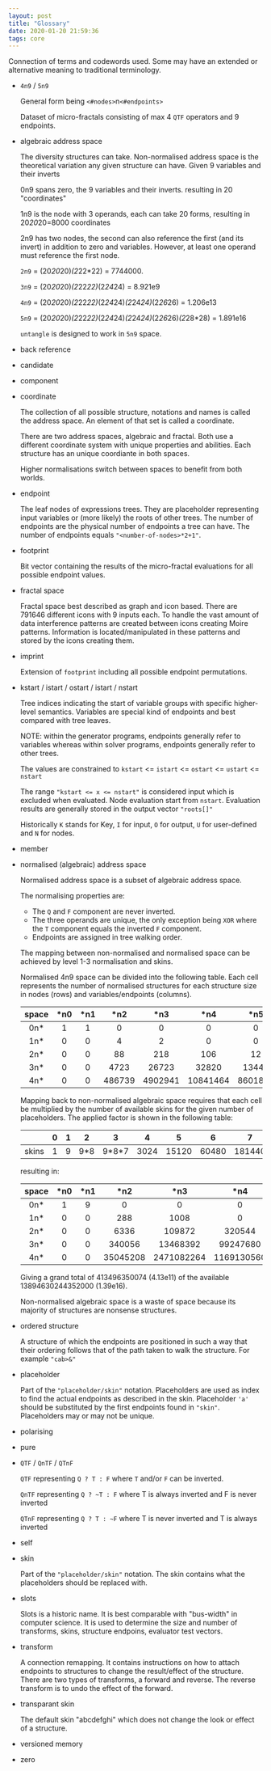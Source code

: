 ```yaml
---
layout: post
title: "Glossary"
date: 2020-01-20 21:59:36
tags: core
---
```


Connection of terms and codewords used. 
Some may have an extended or alternative meaning to traditional terminology.

* `4n9` / `5n9`

    General form being `<#nodes>`n`<#endpoints>`
     
    Dataset of micro-fractals consisting of max 4 `QTF` operators and 9 endpoints. 

* algebraic address space

    The diversity structures can take. 
    Non-normalised address space is the theoretical variation any given structure can have.
    Given 9 variables and their inverts
    
    0n9 spans zero, the 9 variables and their inverts. resulting in 20 "coordinates"
    
    1n9 is the node with 3 operands, each can take 20 forms, resulting in 20*20*20=8000 coordinates
    
    2n9 has two nodes, the second can also reference the first (and its invert) in addition to zero and variables.
    However, at least one operand must reference the first node.
    
    `2n9` = (20*20*20)*(2*22*22) = 7744000.
    
    `3n9` = (20*20*20)*(2*22*22)*(2*24*24) = 8.921e9

    `4n9` = (20*20*20)*(2*22*22)*(2*24*24)*(2*24*24)*(2*26*26) = 1.206e13

    `5n9` = (20*20*20)*(2*22*22)*(2*24*24)*(2*24*24)*(2*26*26)*(2*28*28) = 1.891e16
    
    `untangle` is designed to work in `5n9` space.
    
* back reference

* candidate

* component 

* coordinate

   The collection of all possible structure, notations and names is called the address space.
   An element of that set is called a coordinate.
   
   There are two address spaces, algebraic and fractal. 
   Both use a different coordinate system with unique properties and abilities.
   Each structure has an unique coordiante in both spaces.
   
   Higher normalisations switch between spaces to benefit from both worlds.  

* endpoint

    The leaf nodes of expressions trees.
    They are placeholder representing input variables or (more likely) the roots of other trees.
    The number of endpoints are the physical number of endpoints a tree can have. 
    The number of endpoints equals `"<number-of-nodes>*2+1"`.
   
* footprint
 
    Bit vector containing the results of the micro-fractal evaluations for all possible endpoint values.
    
* fractal space

    Fractal space best described as graph and icon based.
    There are 791646 different icons with 9 inputs each.
    To handle the vast amount of data interference patterns are created between icons creating Moire patterns. 
    Information is located/manipulated in these patterns and stored by the icons creating them.   

* imprint
 
    Extension of `footprint` including all possible endpoint permutations.
   
* kstart / istart / ostart / istart / nstart
    
    Tree indices indicating the start of variable groups with specific higher-level semantics.
    Variables are special kind of endpoints and best compared with tree leaves.
    
    NOTE: within the generator programs, endpoints generally refer to variables whereas within
          solver programs, endpoints generally refer to other trees.  
    
    The values are constrained to `kstart` <= `istart` <= `ostart` <= `ustart` <= `nstart` 
    
    The range `"kstart <= x <= nstart"` is considered input which is excluded when evaluated.
    Node evaluation start from `nstart`.
    Evaluation results are generally stored in the output vector `"roots[]"`
    
    Historically `K` stands for Key, `I` for input, `O` for output, `U` for user-defined and `N` for nodes.

* member

* normalised (algebraic) address space

    Normalised address space is a subset of algebraic address space.
    
    The normalising properties are:
    
    - The `Q` and `F` component are never inverted.
    - The three operands are unique, the only exception being `XOR` where the `T` component equals the inverted `F` component.
    - Endpoints are assigned in tree walking order.

    The mapping between non-normalised and normalised space can be achieved by level 1-3 normalisation and skins.
    
    Normalised 4n9 space can be divided into the following table.
    Each cell represents the number of normalised structures for each structure size in nodes (rows) and variables/endpoints (columns). 
    
    | space  |\*n0 |\*n1 |  \*n2  |  \*n3   |   \*n4   |  \*n5   |  \*n6   |  \*n7  | \*n8  | \*n9
    |:------:|:---:|:---:|:------:|:-------:|:--------:|:-------:|:-------:|:------:|:-----:|:---:|
    | 0n\*   |  1  |  1  |      0 |       0 |        0 |       0 |       0 |      0 |     0 |   0
    | 1n\*   |  0  |  0  |      4 |       2 |        0 |       0 |       0 |      0 |     0 |   0
    | 2n\*   |  0  |  0  |     88 |     218 |      106 |      12 |       0 |      0 |     0 |   0
    | 3n\*   |  0  |  0  |   4723 |   26723 |    32820 |   13443 |    2029 |     96 |     0 |   0
    | 4n\*   |  0  |  0  | 486739 | 4902941 | 10841464 | 8601839 | 2962840 | 474153 | 34134 | 880

    Mapping back to non-normalised algebraic space requires that each cell be multiplied by the number of available skins for the given number of placeholders.
    The applied factor is shown in the following table:

    |        |  0  |  1  |   2  |    3    |   4  |   5   |   6   |    7   |    8    |   9
    |:------:|:---:|:---:|:----:|:-------:|:----:|:-----:|:-----:|:------:|:-------:|:---:|
    | skins  |  1  |  9  | 9\*8 | 9\*8\*7 | 3024 | 15120 | 60480 | 181440 | 362880 | 362880

    resulting in:

     | space  |\*n0 |\*n1 |    \*n2  |    \*n3    |    \*n4    |     \*n5     |     \*n6     |    \*n7     |    \*n8     |    \*n9
     |:------:|:---:|:---:|:--------:|:----------:|:----------:|:------------:|:------------:|:-----------:|:-----------:|:---------:|
     | 0n\*   |  1  |  9  |        0 |          0 |          0 |            0 |            0 |           0 |           0 |         0
     | 1n\*   |  0  |  0  |      288 |       1008 |          0 |            0 |            0 |           0 |           0 |         0
     | 2n\*   |  0  |  0  |     6336 |     109872 |     320544 |       181440 |            0 |           0 |           0 |         0
     | 3n\*   |  0  |  0  |   340056 |   13468392 |   99247680 |    203258160 |    122713920 |    17418240 |           0 |         0
     | 4n\*   |  0  |  0  | 35045208 | 2471082264 | 1169130560 | 130059805680 | 179192563200 | 86030320320 | 12386545920 | 319334400  
   
    Giving a grand total of 413496350074 (4.13e11) of the available 13894630244352000 (1.39e16).
    
    Non-normalised algebraic space is a waste of space because its majority of structures are nonsense structures. 

* ordered structure

    A structure of which the endpoints are positioned in such a way that their ordering follows that
    of the path taken to walk the structure. For example `"cab>&"` 
   
* placeholder

    Part of the `"placeholder/skin"` notation.
    Placeholders are used as index to find the actual endpoints as described in the skin.
    Placeholder `'a'` should be substituted by the first endpoints found in `"skin"`.
    Placeholders may or may not be unique.
    
* polarising    
   
* pure
     
* `QTF` / `QnTF` / `QTnF`

    `QTF` representing `Q ? T : F` where `T` and/or `F` can be inverted.
    
    `QnTF` representing `Q ? ~T : F` where T is always inverted and F is never inverted
    
    `QTnF` representing `Q ? T : ~F` where T is never inverted and T is always inverted
 
* self
 
* skin

    Part of the `"placeholder/skin"` notation.
    The skin contains what the placeholders should be replaced with. 
    
* slots

    Slots is a historic name. It is best comparable with "bus-width" in computer science. 
    It is used to determine the size and number of transforms, skins, structure endpoins, evaluator test vectors.
   
* transform

    A connection remapping. It contains instructions on how to attach endpoints to structures to change 
    the result/effect of the structure. There are two types of transforms, a forward and reverse. The reverse 
    transform is to undo the effect of the forward.
    
* transparant skin

    The default skin "abcdefghi" which does not change the look or effect of a structure.
   
* versioned memory
    
* zero    